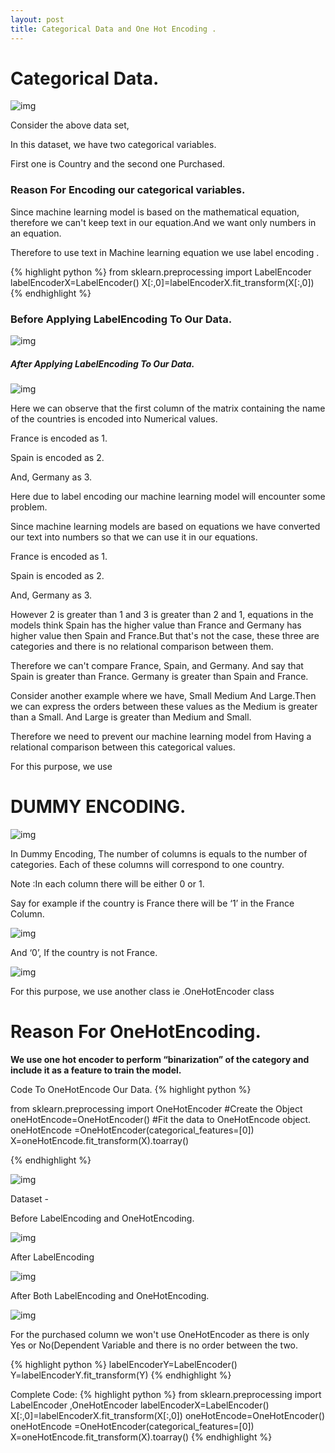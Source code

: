```yaml
---
layout: post
title: Categorical Data and One Hot Encoding .
---
```


# Categorical Data.

![img](/images/cdohe/mlcdohe1.png)

Consider the above data set,

In this dataset, we have two categorical variables.

First one is Country and the second one Purchased.


### Reason For Encoding our categorical variables.

Since machine learning model is based on the mathematical equation, therefore we can't keep text in our equation.And we want only numbers in an equation.

Therefore to use text in Machine learning equation we use label encoding .

{% highlight python %}
from sklearn.preprocessing import LabelEncoder
labelEncoderX=LabelEncoder()
X[:,0]=labelEncoderX.fit_transform(X[:,0])
{% endhighlight %}


### Before Applying LabelEncoding To Our Data.

![img](/images/cdohe/mlcdohe2.png)

##### After Applying LabelEncoding To Our Data.

![img](/images/cdohe/mlcdohe3.png)

Here we can observe that the first column of the matrix containing the name of the countries is encoded into Numerical values.

France is encoded as 1.

Spain is encoded as 2.

And, Germany as 3.

Here due to label encoding our machine learning model will encounter some problem.


Since machine learning models are based on equations we have converted our text into numbers so that we can use it in our equations.






France is encoded as 1.

Spain is encoded as 2.

And, Germany as 3.


However 2 is greater than 1 and 3 is greater than 2 and 1,  equations in the models think Spain has the higher value than France and Germany has higher value then Spain and France.But that's not the case, these three are categories and there is no relational comparison between them.

Therefore we can't compare France, Spain, and Germany.
 And say that
 Spain is greater than France.
 Germany is greater than Spain and France.



Consider another example where we have,
Small Medium And Large.Then we can express the orders between these values as the Medium is greater than a Small.
And Large is greater than Medium and Small.


Therefore we need to prevent our machine learning model from Having a relational comparison between this categorical values.


For this purpose, we use

# DUMMY ENCODING.

![img](/images/cdohe/mlcdohe5.png)

In Dummy Encoding,
The number of columns is equals to the number of categories.
Each of these columns will correspond to one country.

Note :In each column there will be either 0 or 1.

Say for example if the country is France there will be ‘1’  in the France Column.

![img](/images/cdohe/mlcdohe6.png)

And ‘0’, If the country is not France.

![img](/images/cdohe/mlcdohe7.png)

For this purpose, we use another class ie .OneHotEncoder class

# Reason For OneHotEncoding.

**We use one hot encoder to perform “binarization” of the category and include it as a feature to train the model.**

Code To OneHotEncode Our Data.
{% highlight python %}

from sklearn.preprocessing import OneHotEncoder
#Create the Object
oneHotEncode=OneHotEncoder()
#Fit the data to OneHotEncode object.
oneHotEncode =OneHotEncoder(categorical_features=[0])
X=oneHotEncode.fit_transform(X).toarray()

{% endhighlight %}

![img](/images/cdohe/mlcdohe8.png)

Dataset -

Before LabelEncoding and OneHotEncoding.

![img](/images/cdohe/mlcdohe9.png)

After LabelEncoding

![img](/images/cdohe/mlcdohe10.png)

After Both LabelEncoding and OneHotEncoding.

![img](/images/cdohe/mlcdohe11.png)

For the purchased column we won't use OneHotEncoder as there is only Yes or No(Dependent Variable and there is no order between the two.

  {% highlight python %}
labelEncoderY=LabelEncoder()
Y=labelEncoderY.fit_transform(Y)
  {% endhighlight %}

  Complete Code:
  {% highlight python %}
  from sklearn.preprocessing import LabelEncoder ,OneHotEncoder
  labelEncoderX=LabelEncoder()
  X[:,0]=labelEncoderX.fit_transform(X[:,0])
  oneHotEncode=OneHotEncoder()
  oneHotEncode =OneHotEncoder(categorical_features=[0])
  X=oneHotEncode.fit_transform(X).toarray()
  {% endhighlight %}
